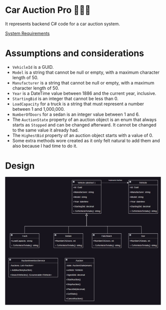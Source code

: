 # Car Auction Pro 🚙🚙🚙

It represents backend C# code for a car auction system.

[System Requirements](/Requirements.md)

# Assumptions and considerations

- `VehicleId` is a GUID.
- `Model` is a string that cannot be null or empty, with a maximum character length of 50.
- `Manufacturer` is a string that cannot be null or empty, with a maximum character length of 50.
- `Year` is a DateTime value between 1886 and the current year, inclusive.
- `StartingBid` is an integer that cannot be less than 0.
- `LoadCapacity` for a truck is a string that must represent a number between 1 and 1,000,000.
- `NumberOfDoors` for a sedan is an integer value between 1 and 6.
- The `AuctionState` property of an auction object is an enum that always starts as `Stopped` and can be changed afterward. It cannot be changed to the same value it already had.
- The `HighestBid` property of an auction object starts with a value of 0.
- Some extra methods wore created as it only felt natural to add them and also because I had time to do it. 

# Design
![](/CarAuctionProRepo/Media/Design.jpg)
